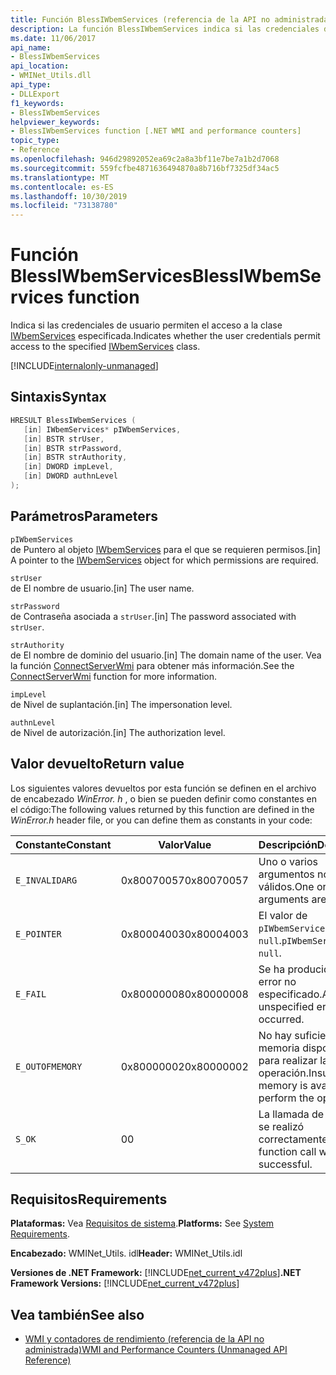 ```yaml
---
title: Función BlessIWbemServices (referencia de la API no administrada)
description: La función BlessIWbemServices indica si las credenciales de usuario permiten el acceso a una clase IWbemServices.
ms.date: 11/06/2017
api_name:
- BlessIWbemServices
api_location:
- WMINet_Utils.dll
api_type:
- DLLExport
f1_keywords:
- BlessIWbemServices
helpviewer_keywords:
- BlessIWbemServices function [.NET WMI and performance counters]
topic_type:
- Reference
ms.openlocfilehash: 946d29892052ea69c2a8a3bf11e7be7a1b2d7068
ms.sourcegitcommit: 559fcfbe4871636494870a8b716bf7325df34ac5
ms.translationtype: MT
ms.contentlocale: es-ES
ms.lasthandoff: 10/30/2019
ms.locfileid: "73138780"
---
```

# <a name="blessiwbemservices-function"></a><span data-ttu-id="6a7a9-103">Función BlessIWbemServices</span><span class="sxs-lookup"><span data-stu-id="6a7a9-103">BlessIWbemServices function</span></span>
<span data-ttu-id="6a7a9-104">Indica si las credenciales de usuario permiten el acceso a la clase [IWbemServices](/windows/desktop/api/wbemcli/nn-wbemcli-iwbemservices) especificada.</span><span class="sxs-lookup"><span data-stu-id="6a7a9-104">Indicates whether the user credentials permit access to the specified [IWbemServices](/windows/desktop/api/wbemcli/nn-wbemcli-iwbemservices) class.</span></span>   
  
[!INCLUDE[internalonly-unmanaged](../../../../includes/internalonly-unmanaged.md)]
  
## <a name="syntax"></a><span data-ttu-id="6a7a9-105">Sintaxis</span><span class="sxs-lookup"><span data-stu-id="6a7a9-105">Syntax</span></span>  
  
```cpp
HRESULT BlessIWbemServices (
   [in] IWbemServices* pIWbemServices,
   [in] BSTR strUser, 
   [in] BSTR strPassword, 
   [in] BSTR strAuthority, 
   [in] DWORD impLevel, 
   [in] DWORD authnLevel
);
```  

## <a name="parameters"></a><span data-ttu-id="6a7a9-106">Parámetros</span><span class="sxs-lookup"><span data-stu-id="6a7a9-106">Parameters</span></span>

`pIWbemServices`\
<span data-ttu-id="6a7a9-107">de Puntero al objeto [IWbemServices](/windows/desktop/api/wbemcli/nn-wbemcli-iwbemservices) para el que se requieren permisos.</span><span class="sxs-lookup"><span data-stu-id="6a7a9-107">[in] A pointer to the [IWbemServices](/windows/desktop/api/wbemcli/nn-wbemcli-iwbemservices) object for which permissions are required.</span></span>

`strUser`\
<span data-ttu-id="6a7a9-108">de El nombre de usuario.</span><span class="sxs-lookup"><span data-stu-id="6a7a9-108">[in] The user name.</span></span>

`strPassword`\
<span data-ttu-id="6a7a9-109">de Contraseña asociada a `strUser`.</span><span class="sxs-lookup"><span data-stu-id="6a7a9-109">[in] The password associated with `strUser`.</span></span>

`strAuthority`\
<span data-ttu-id="6a7a9-110">de El nombre de dominio del usuario.</span><span class="sxs-lookup"><span data-stu-id="6a7a9-110">[in] The domain name of the user.</span></span> <span data-ttu-id="6a7a9-111">Vea la función [ConnectServerWmi](connectserverwmi.md) para obtener más información.</span><span class="sxs-lookup"><span data-stu-id="6a7a9-111">See the [ConnectServerWmi](connectserverwmi.md) function for more information.</span></span>

`impLevel`\
<span data-ttu-id="6a7a9-112">de Nivel de suplantación.</span><span class="sxs-lookup"><span data-stu-id="6a7a9-112">[in] The impersonation level.</span></span>

`authnLevel`\
<span data-ttu-id="6a7a9-113">de Nivel de autorización.</span><span class="sxs-lookup"><span data-stu-id="6a7a9-113">[in] The authorization level.</span></span>

## <a name="return-value"></a><span data-ttu-id="6a7a9-114">Valor devuelto</span><span class="sxs-lookup"><span data-stu-id="6a7a9-114">Return value</span></span>

<span data-ttu-id="6a7a9-115">Los siguientes valores devueltos por esta función se definen en el archivo de encabezado *WinError. h* , o bien se pueden definir como constantes en el código:</span><span class="sxs-lookup"><span data-stu-id="6a7a9-115">The following values returned by this function are defined in the *WinError.h* header file, or you can define them as constants in your code:</span></span>

|<span data-ttu-id="6a7a9-116">Constante</span><span class="sxs-lookup"><span data-stu-id="6a7a9-116">Constant</span></span>  |<span data-ttu-id="6a7a9-117">Valor</span><span class="sxs-lookup"><span data-stu-id="6a7a9-117">Value</span></span>  |<span data-ttu-id="6a7a9-118">Descripción</span><span class="sxs-lookup"><span data-stu-id="6a7a9-118">Description</span></span>  |
|---------|---------|---------|
| `E_INVALIDARG` | <span data-ttu-id="6a7a9-119">0x80070057</span><span class="sxs-lookup"><span data-stu-id="6a7a9-119">0x80070057</span></span> | <span data-ttu-id="6a7a9-120">Uno o varios argumentos no son válidos.</span><span class="sxs-lookup"><span data-stu-id="6a7a9-120">One or more arguments are invalid.</span></span> |
| `E_POINTER` | <span data-ttu-id="6a7a9-121">0x80004003</span><span class="sxs-lookup"><span data-stu-id="6a7a9-121">0x80004003</span></span> | <span data-ttu-id="6a7a9-122">El valor de `pIWbemServices` es `null`.</span><span class="sxs-lookup"><span data-stu-id="6a7a9-122">`pIWbemServices` is `null`.</span></span> | 
| `E_FAIL` | <span data-ttu-id="6a7a9-123">0x80000008</span><span class="sxs-lookup"><span data-stu-id="6a7a9-123">0x80000008</span></span> | <span data-ttu-id="6a7a9-124">Se ha producido un error no especificado.</span><span class="sxs-lookup"><span data-stu-id="6a7a9-124">An unspecified error has occurred.</span></span> |
| `E_OUTOFMEMORY` | <span data-ttu-id="6a7a9-125">0x80000002</span><span class="sxs-lookup"><span data-stu-id="6a7a9-125">0x80000002</span></span> | <span data-ttu-id="6a7a9-126">No hay suficiente memoria disponible para realizar la operación.</span><span class="sxs-lookup"><span data-stu-id="6a7a9-126">Insufficient memory is available to perform the operation.</span></span> | 
| `S_OK` | <span data-ttu-id="6a7a9-127">0</span><span class="sxs-lookup"><span data-stu-id="6a7a9-127">0</span></span> | <span data-ttu-id="6a7a9-128">La llamada de función se realizó correctamente.</span><span class="sxs-lookup"><span data-stu-id="6a7a9-128">The function call was successful.</span></span> | 

## <a name="requirements"></a><span data-ttu-id="6a7a9-129">Requisitos</span><span class="sxs-lookup"><span data-stu-id="6a7a9-129">Requirements</span></span>  

 <span data-ttu-id="6a7a9-130">**Plataformas:** Vea [Requisitos de sistema](../../get-started/system-requirements.md).</span><span class="sxs-lookup"><span data-stu-id="6a7a9-130">**Platforms:** See [System Requirements](../../get-started/system-requirements.md).</span></span>  
  
 <span data-ttu-id="6a7a9-131">**Encabezado:** WMINet_Utils. idl</span><span class="sxs-lookup"><span data-stu-id="6a7a9-131">**Header:** WMINet_Utils.idl</span></span>  
  
 <span data-ttu-id="6a7a9-132">**Versiones de .NET Framework:** [!INCLUDE[net_current_v472plus](../../../../includes/net-current-v472plus.md)]</span><span class="sxs-lookup"><span data-stu-id="6a7a9-132">**.NET Framework Versions:** [!INCLUDE[net_current_v472plus](../../../../includes/net-current-v472plus.md)]</span></span>  
  
## <a name="see-also"></a><span data-ttu-id="6a7a9-133">Vea también</span><span class="sxs-lookup"><span data-stu-id="6a7a9-133">See also</span></span>

- [<span data-ttu-id="6a7a9-134">WMI y contadores de rendimiento (referencia de la API no administrada)</span><span class="sxs-lookup"><span data-stu-id="6a7a9-134">WMI and Performance Counters (Unmanaged API Reference)</span></span>](index.md)
